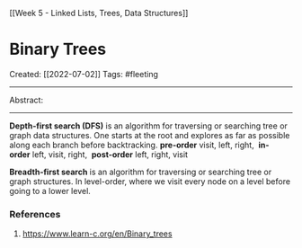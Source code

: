 [[Week 5 - Linked Lists, Trees, Data Structures]]

# Binary Trees
Created:  [[2022-07-02]]
Tags: #fleeting 

---
Abstract:


---
**Depth-first search (DFS)** is an algorithm for traversing or searching tree or  graph data structures. One starts at the root and explores as far as possible along each branch before backtracking.
**pre-order** visit, left, right, 
**in-order** left, visit, right, 
**post-order** left, right, visit


**Breadth-first search** is an algorithm for traversing or searching tree or graph structures. In level-order, where we visit every node on a level before going to a lower level.












### References
1. https://www.learn-c.org/en/Binary_trees